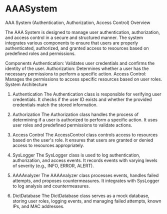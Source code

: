 # AAASystem
AAA System (Authentication, Authorization, Access Control)
Overview

The AAA System is designed to manage user authentication, authorization, and access control in a secure and structured manner. The system integrates various components to ensure that users are properly authenticated, authorized, and granted access to resources based on predefined roles and permissions.

Components
Authentication: Validates user credentials and confirms the identity of the user.
Authorization: Determines whether a user has the necessary permissions to perform a specific action.
Access Control: Manages the permissions to access specific resources based on user roles.
System Architecture
1. Authentication
The Authentication class is responsible for verifying user credentials. It checks if the user ID exists and whether the provided credentials match the stored information.

2. Authorization
The Authorization class handles the process of determining if a user is authorized to perform a specific action. It uses user roles and predefined permissions to validate actions.

3. Access Control
The AccessControl class controls access to resources based on the user's role. It ensures that users are granted or denied access to resources appropriately.

4. SysLogger
The SysLogger class is used to log authentication, authorization, and access events. It records events with varying levels of severity (e.g., INFO, ERROR, ALERT).

5. AAAAnalyzer
The AAAAnalyzer class processes events, handles failed attempts, and proposes countermeasures. It integrates with SysLogger to log analysis and countermeasures.

6. DictDatabase
The DictDatabase class serves as a mock database, storing user roles, logging events, and managing failed attempts, known IPs, and MAC addresses.
